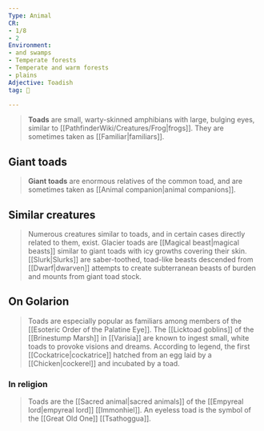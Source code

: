 ```yaml
---
Type: Animal
CR:
- 1/8
- 2
Environment:
- and swamps
- Temperate forests
- Temperate and warm forests
- plains
Adjective: Toadish
tag: 👹

---
```


> **Toads** are small, warty-skinned amphibians with large, bulging eyes, similar to [[PathfinderWiki/Creatures/Frog|frogs]]. They are sometimes taken as [[Familiar|familiars]].



## Giant toads

> **Giant toads** are enormous relatives of the common toad, and are sometimes taken as [[Animal companion|animal companions]].


## Similar creatures

> Numerous creatures similar to toads, and in certain cases directly related to them, exist. Glacier toads are [[Magical beast|magical beasts]] similar to giant toads with icy growths covering their skin. [[Slurk|Slurks]] are saber-toothed, toad-like beasts descended from [[Dwarf|dwarven]] attempts to create subterranean beasts of burden and mounts from giant toad stock.


## On Golarion

> Toads are especially popular as familiars among members of the [[Esoteric Order of the Palatine Eye]]. The [[Licktoad goblins]] of the [[Brinestump Marsh]] in [[Varisia]] are known to ingest small, white toads to provoke visions and dreams.
> According to legend, the first [[Cockatrice|cockatrice]] hatched from an egg laid by a [[Chicken|cockerel]] and incubated by a toad.


### In religion

> Toads are the [[Sacred animal|sacred animals]] of the [[Empyreal lord|empyreal lord]] [[Immonhiel]]. An eyeless toad is the symbol of the [[Great Old One]] [[Tsathoggua]].







